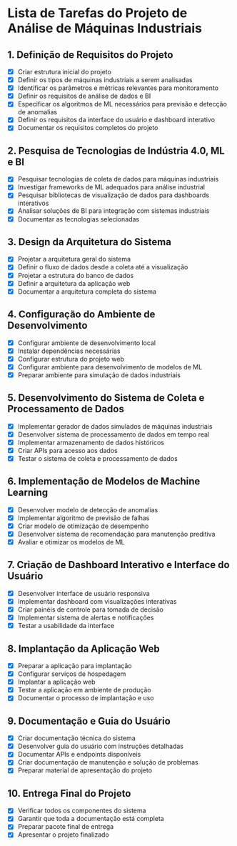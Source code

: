 # Lista de Tarefas do Projeto de Análise de Máquinas Industriais

## 1. Definição de Requisitos do Projeto
- [x] Criar estrutura inicial do projeto
- [x] Definir os tipos de máquinas industriais a serem analisadas
- [x] Identificar os parâmetros e métricas relevantes para monitoramento
- [x] Definir os requisitos de análise de dados e BI
- [x] Especificar os algoritmos de ML necessários para previsão e detecção de anomalias
- [x] Definir os requisitos da interface do usuário e dashboard interativo
- [x] Documentar os requisitos completos do projeto

## 2. Pesquisa de Tecnologias de Indústria 4.0, ML e BI
- [x] Pesquisar tecnologias de coleta de dados para máquinas industriais
- [x] Investigar frameworks de ML adequados para análise industrial
- [x] Pesquisar bibliotecas de visualização de dados para dashboards interativos
- [x] Analisar soluções de BI para integração com sistemas industriais
- [x] Documentar as tecnologias selecionadas

## 3. Design da Arquitetura do Sistema
- [x] Projetar a arquitetura geral do sistema
- [x] Definir o fluxo de dados desde a coleta até a visualização
- [x] Projetar a estrutura do banco de dados
- [x] Definir a arquitetura da aplicação web
- [x] Documentar a arquitetura completa do sistema

## 4. Configuração do Ambiente de Desenvolvimento
- [x] Configurar ambiente de desenvolvimento local
- [x] Instalar dependências necessárias
- [x] Configurar estrutura do projeto web
- [x] Configurar ambiente para desenvolvimento de modelos de ML
- [x] Preparar ambiente para simulação de dados industriais

## 5. Desenvolvimento do Sistema de Coleta e Processamento de Dados
- [x] Implementar gerador de dados simulados de máquinas industriais
- [x] Desenvolver sistema de processamento de dados em tempo real
- [x] Implementar armazenamento de dados históricos
- [x] Criar APIs para acesso aos dados
- [x] Testar o sistema de coleta e processamento de dados

## 6. Implementação de Modelos de Machine Learning
- [x] Desenvolver modelo de detecção de anomalias
- [x] Implementar algoritmo de previsão de falhas
- [x] Criar modelo de otimização de desempenho
- [x] Desenvolver sistema de recomendação para manutenção preditiva
- [x] Avaliar e otimizar os modelos de ML

## 7. Criação de Dashboard Interativo e Interface do Usuário
- [x] Desenvolver interface de usuário responsiva
- [x] Implementar dashboard com visualizações interativas
- [x] Criar painéis de controle para tomada de decisão
- [x] Implementar sistema de alertas e notificações
- [x] Testar a usabilidade da interface

## 8. Implantação da Aplicação Web
- [x] Preparar a aplicação para implantação
- [x] Configurar serviços de hospedagem
- [x] Implantar a aplicação web
- [x] Testar a aplicação em ambiente de produção
- [x] Documentar o processo de implantação e uso

## 9. Documentação e Guia do Usuário
- [x] Criar documentação técnica do sistema
- [x] Desenvolver guia do usuário com instruções detalhadas
- [x] Documentar APIs e endpoints disponíveis
- [x] Criar documentação de manutenção e solução de problemas
- [x] Preparar material de apresentação do projeto

## 10. Entrega Final do Projeto
- [x] Verificar todos os componentes do sistema
- [x] Garantir que toda a documentação está completa
- [x] Preparar pacote final de entrega
- [x] Apresentar o projeto finalizado
